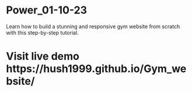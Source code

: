 # Power_01-10-23
Learn how to build a stunning and responsive gym website from scratch with this step-by-step tutorial.
<h1>Visit live demo<a> https://hush1999.github.io/Gym_website/ </a></h1>
